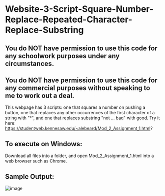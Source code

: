 # Website-3-Script-Square-Number-Replace-Repeated-Character-Replace-Substring

## You do NOT have permission to use this code for any schoolwork purposes under any circumstances. 

## You do NOT have permission to use this code for any commercial purposes without speaking to me to work out a deal.

This webpage has 3 scripts: one that squares a number on pushing a button, one that replaces any other occurrences of the first character of a string with "*", and one that replaces substring "not ... bad" with good. Try it here: https://studentweb.kennesaw.edu/~alebeard/Mod_2_Assignment_1.html?

## To execute on Windows:

Download all files into a folder, and open Mod_2_Assignment_1.html into a web browser such as Chrome.

## Sample Output:

![image](https://user-images.githubusercontent.com/33675444/205220367-65c3eed8-3d97-4c06-83ef-ca7ca966f407.png)
